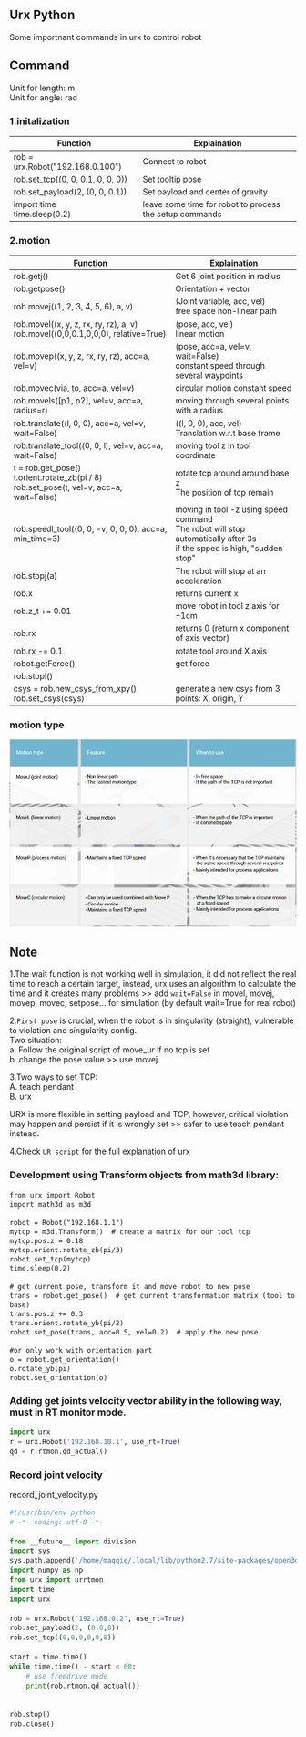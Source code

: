 ## Urx Python

Some importnant commands in urx to control robot

## Command
Unit for length: m  
Unit for angle: rad

### 1.initalization
Function | Explaination
--- | ---
rob = urx.Robot("192.168.0.100") | Connect to robot
rob.set_tcp((0, 0, 0.1, 0, 0, 0)) | Set tooltip pose
rob.set_payload(2, (0, 0, 0.1)) | Set payload and center of gravity
import time <br /> time.sleep(0.2) | leave some time for robot to process the setup commands

### 2.motion
Function | Explaination
--- | ---
rob.getj() | Get 6 joint position in radius
rob.getpose() | Orientation + vector
rob.movej((1, 2, 3, 4, 5, 6), a, v) | (Joint variable, acc, vel) <br /> free space non-linear path
rob.movel((x, y, z, rx, ry, rz), a, v)  <br /> rob.movel((0,0,0.1,0,0,0), relative=True) | (pose, acc, vel) <br /> linear motion
rob.movep((x, y, z, rx, ry, rz), acc=a, vel=v) | (pose, acc=a, vel=v, wait=False) <br /> constant speed through several waypoints
rob.movec(via, to, acc=a, vel=v) | circular motion constant speed
rob.movels([p1, p2], vel=v, acc=a, radius=r) | moving through several points with a radius
rob.translate((l, 0, 0), acc=a, vel=v, wait=False)| ((l, 0, 0), acc, vel) <br /> Translation w.r.t base frame
rob.translate_tool((0, 0, l), vel=v, acc=a, wait=False) | moving tool z in tool coordinate
t = rob.get_pose() <br /> t.orient.rotate_zb(pi / 8) <br /> rob.set_pose(t, vel=v, acc=a, wait=False) | rotate tcp around around base z <br /> The position of tcp remain
rob.speedl_tool((0, 0, -v, 0, 0, 0), acc=a, min_time=3) | moving in tool -z using speed command <br /> The robot will stop automatically after 3s <br /> if the spped is high, "sudden stop"
rob.stopj(a) | The robot will stop at an acceleration
rob.x | returns current x
rob.z_t += 0.01 | move robot in tool z axis for +1cm
rob.rx | returns 0 (return x component of axis vector)
rob.rx -= 0.1 | rotate tool around X axis
robot.getForce() | get force
rob.stopl() |
csys = rob.new_csys_from_xpy() <br /> rob.set_csys(csys) | generate a new csys from 3 points: X, origin, Y

### motion type
<img src="urx_motion_type.png" alt="">

## Note
1.The wait function is not working well in simulation, it did not reflect the real time to reach a certain target, instead, urx uses an algorithm to calculate the time and it creates many problems >> add ```wait=False``` in movel, movej, movep, movec, setpose... for simulation (by default wait=True for real robot)

2.```First pose``` is crucial, when the robot is in singularity (straight), vulnerable to violation and singularity config.  
Two situation:  
a. Follow the original script of move_ur if no tcp is set  
b. change the pose value >> use movej

3.Two ways to set TCP:  
A. teach pendant  
B. urx   

URX is more flexible in setting payload and TCP, however, critical violation may happen and persist if it is wrongly set >> safer to use teach pendant instead.

4.Check ```UR script``` for the full explanation of urx

### Development using Transform objects from math3d library:
```
from urx import Robot
import math3d as m3d

robot = Robot("192.168.1.1")
mytcp = m3d.Transform()  # create a matrix for our tool tcp
mytcp.pos.z = 0.18
mytcp.orient.rotate_zb(pi/3)
robot.set_tcp(mytcp)
time.sleep(0.2)

# get current pose, transform it and move robot to new pose
trans = robot.get_pose()  # get current transformation matrix (tool to base)
trans.pos.z += 0.3
trans.orient.rotate_yb(pi/2)
robot.set_pose(trans, acc=0.5, vel=0.2)  # apply the new pose

#or only work with orientation part
o = robot.get_orientation()
o.rotate_yb(pi)
robot.set_orientation(o)
```

### Adding get joints velocity vector ability in the following way, must in RT monitor mode.

```python
import urx
r = urx.Robot('192.168.10.1', use_rt=True)
qd = r.rtmon.qd_actual()
```

### Record joint velocity

record_joint_velocity.py

```python
#!/usr/bin/env python
# -*- coding: utf-8 -*-

from __future__ import division
import sys  
sys.path.append('/home/maggie/.local/lib/python2.7/site-packages/open3d')  
import numpy as np
from urx import urrtmon
import time
import urx

rob = urx.Robot("192.168.0.2", use_rt=True)
rob.set_payload(2, (0,0,0))
rob.set_tcp((0,0,0,0,0,0))

start = time.time()
while time.time() - start < 60:
    # use freedrive mode
    print(rob.rtmon.qd_actual())


rob.stop()
rob.close()
```


